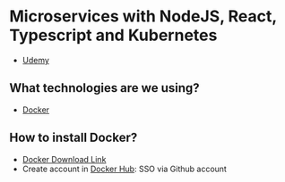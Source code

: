 # Microservices with NodeJS, React, Typescript and Kubernetes

- [Udemy](https://www.udemy.com/course/microservices-with-nodejs-react-typescript-and-kubernetes)

## What technologies are we using?

- [Docker](https://www.docker.com/get-started/)

## How to install Docker?

- [Docker Download Link](https://www.docker.com/get-started/)
- Create account in [Docker Hub](https://hub.docker.com): SSO via Github account
